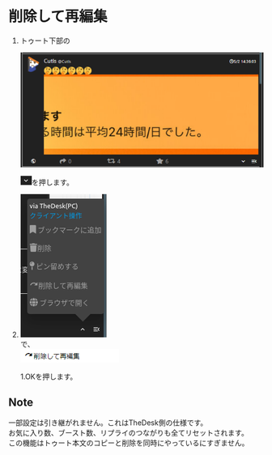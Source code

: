 # 削除して再編集

1. トゥート下部の  

   ![toottl14](https://raw.githubusercontent.com/cutls/TheDeskDocs/master/media/toottl14.png)  

   ![toottl15](https://raw.githubusercontent.com/cutls/TheDeskDocs/master/media/toottl15.png)を押します。

2. ![toottl28](https://raw.githubusercontent.com/cutls/TheDeskDocs/master/media/toottl28.png)  
で、  
![toottl19](https://raw.githubusercontent.com/cutls/TheDeskDocs/master/media/toottl19.png) 

   1.OKを押します。

## Note

一部設定は引き継がれません。これはTheDesk側の仕様です。  
お気に入り数、ブースト数、リプライのつながりも全てリセットされます。  
この機能はトゥート本文のコピーと削除を同時にやっているにすぎません。

